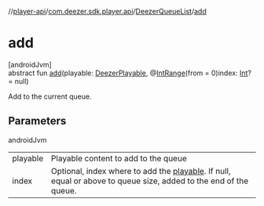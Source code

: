 //[player-api](../../../index.md)/[com.deezer.sdk.player.api](../index.md)/[DeezerQueueList](index.md)/[add](add.md)

# add

[androidJvm]\
abstract fun [add](add.md)(playable: [DeezerPlayable](../../com.deezer.sdk.player.model/-deezer-playable/index.md), @[IntRange](https://developer.android.com/reference/kotlin/androidx/annotation/IntRange.html)(from = 0)index: [Int](https://kotlinlang.org/api/latest/jvm/stdlib/kotlin/-int/index.html)? = null)

Add to the current queue.

## Parameters

androidJvm

| | |
|---|---|
| playable | Playable content to add to the queue |
| index | Optional, index where to add the [playable](add.md). If null, equal or above to queue size, added to the end of the queue. |
